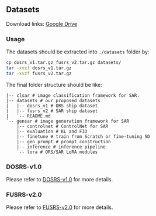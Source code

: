 ## Datasets
Download links: [Google Drive](https://drive.google.com/drive/folders/19qGGf4uEfNZmi5wIMzfXMYJkPtyXmyoo?usp=sharing)

### Usage
The datasets should be extracted into `./datasets` folder by:

```bash
cp dosrs_v1.tar.gz fusrs_v2.tar.gz datasets/
tar -xvzf dosrs_v1.tar.gz
tar -xvzf fusrs_v2.tar.gz
```

The final folder structure should be like:
```
|-- clsar # image classification framework for SAR.
|-- datasets # our proposed datasets
|   |-- dosrs_v1 # ORS ship dataset
|   |-- fusrs_v2 # SAR ship dataset
|   `-- README.md
`-- gensar # image generation framework for SAR
    |-- controlnet # ControlNet for SAR
    |-- evaluation # KL and FID
    |-- finetune # train from Scratch or fine-tuning SD
    |-- gen_prompt # prompt construction
    |-- inference # inference pipeline
    `-- lora # ORS/SAR LoRA modules
```

### DOSRS-v1.0
Please refer to [DOSRS-v1.0](dosrs_v1/README.md) for more details.

### FUSRS-v2.0
Please refer to [FUSRS-v2.0](fusrs_v2/README.md) for more details.